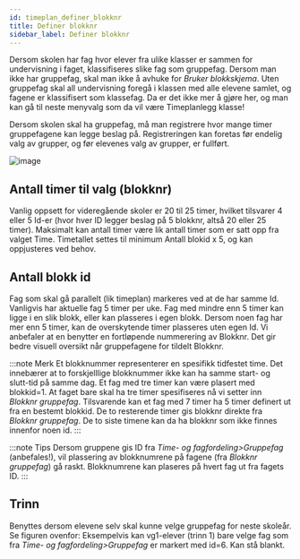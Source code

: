```yaml
---
id: timeplan_definer_blokknr
title: Definer blokknr
sidebar_label: Definer blokknr
---
```

Dersom skolen har fag hvor elever fra ulike klasser er sammen for undervisning i faget, klassifiseres slike fag som gruppefag.
Dersom man ikke har gruppefag, skal man ikke å avhuke for _Bruker blokkskjema_. Uten gruppefag skal all undervisning foregå i klassen med alle elevene samlet, og fagene er klassifisert som klassefag. Da er det ikke mer å gjøre her, og man kan gå til neste menyvalg som da vil være Timeplanlegg klasse!


Dersom skolen skal ha gruppefag, må man registrere hvor mange timer gruppefagene kan legge beslag på. Registreringen kan foretas før endelig valg av grupper, og før elevenes valg av grupper, er fullført.

![image](https://user-images.githubusercontent.com/80097133/118969549-775ba280-b96d-11eb-875d-2cb24fbd8dd7.png)


## Antall timer til valg (blokknr)
Vanlig oppsett for videregående skoler er 20 til 25 timer, hvilket tilsvarer 4 eller 5 Id-er (hvor hver ID legger beslag på 5 blokknr, altså 20 eller 25 timer). Maksimalt kan antall timer være lik antall timer som er satt opp fra valget Time. Timetallet settes til minimum Antall blokid x 5, og kan oppjusteres ved behov.

## Antall blokk id
Fag som skal gå parallelt (lik timeplan) markeres ved at de har samme Id. Vanligvis har aktuelle fag 5 timer per uke. Fag med mindre enn 5 timer kan ligge i en slik blokk, eller kan plasseres i egen blokk. Dersom noen fag har mer enn 5 timer, kan de overskytende timer plasseres uten egen Id. Vi anbefaler at en benytter en fortløpende nummerering av Blokknr. Det gir bedre visuell oversikt når gruppefagene for tildelt Blokknr. 

:::note Merk
Et blokknummer representerer en spesifikk tidfestet time. Det innebærer at to forskjelllige blokknummer ikke kan ha samme start- og slutt-tid på samme dag. Et fag med tre timer kan være plasert med blokkid=1. At faget bare skal ha tre timer spesifiseres nå vi setter inn _Blokknr gruppefag_. Tilsvarende kan et fag med 7 timer ha 5 timer definert ut fra en bestemt blokkid. De to resterende timer gis blokknr direkte fra _Blokknr gruppefag_. De to siste timene kan da ha blokknr som ikke finnes innenfor noen id.
:::

:::note Tips
Dersom gruppene gis ID fra _Time- og fagfordeling>Gruppefag_ (anbefales!), vil plassering av blokknumrene på fagene (fra _Blokknr gruppefag_) gå raskt. Blokknumrene kan plaseres på hvert fag ut fra fagets ID.
:::

## Trinn 
Benyttes dersom elevene selv skal kunne velge gruppefag for neste skoleår. Se figuren ovenfor: Eksempelvis kan vg1-elever (trinn 1) bare velge fag som fra _Time- og fagfordeling>Gruppefag_ er markert med id=6. Kan stå blankt. 
